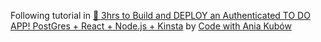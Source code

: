 Following tutorial in [🛑 3hrs to Build and DEPLOY an Authenticated TO DO APP! PostGres + React + Node.js + Kinsta](https://youtu.be/LYEkguL9PcY) by [Code with Ania Kubów](https://www.youtube.com/@AniaKubow)
